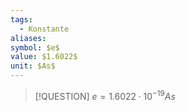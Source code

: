 ```yaml
---
tags:
  - Konstante
aliases: 
symbol: $e$
value: $1.6022$
unit: $As$
---
```


> [!QUESTION] $e = 1.6022\cdot 10^{-19} As$